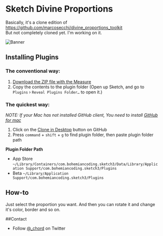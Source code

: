 # Sketch Divine Proportions

Basically, it's a clone edition of https://github.com/marcosecchi/divine_proportions_toolkit  
But not completely cloned yet. I'm working on it.

![Banner](http://utom.us/new/assets/imgs/sketch-measure-icon@2x.png)

## Installing Plugins
### The conventional way:
1. [Download the ZIP file with the Measure](https://github.com/ichord/sketch-divine-proportions/archive/master.zip)
2. Copy the contents to the plugin folder (Open up Sketch, and go to `Plugins` › `Reveal Plugins Folder…` to open it.)

### The quickest way:

_NOTE: If your Mac has not installed GitHub client, You need to install [GitHub for mac](https://mac.github.com)_

1. Click on the [Clone in Desktop](github-mac://openRepo/https://github.com/utom/sketch-measure) button on GitHub
2. Press `command` + `shift` + `g` to find plugin folder, then paste plugin folder path

**Plugin Folder Path**

* App Store `~/Library/Containers/com.bohemiancoding.sketch3/Data/Library/Application Support/com.bohemiancoding.sketch3/Plugins`
* Beta `~/Library/Application Support/com.bohemiancoding.sketch3/Plugins`

## How-to

Just select the proportion you want. And then you can rotate it and change it's color, border and so on.

##Contact

* Follow [@_chord](http://twitter.com/_ichord) on Twitter
